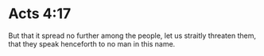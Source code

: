 # Acts 4:17

But that it spread no further among the people, let us straitly threaten them, that they speak henceforth to no man in this name.